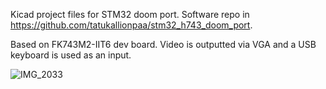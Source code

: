 Kicad project files for STM32 doom port. Software repo in https://github.com/tatukallionpaa/stm32_h743_doom_port.

Based on FK743M2-IIT6 dev board. Video is outputted via VGA and a USB keyboard is used as an input.


![IMG_2033](https://github.com/user-attachments/assets/2ebb0f47-8a30-45e7-b7cb-d4072d65b5cf)
